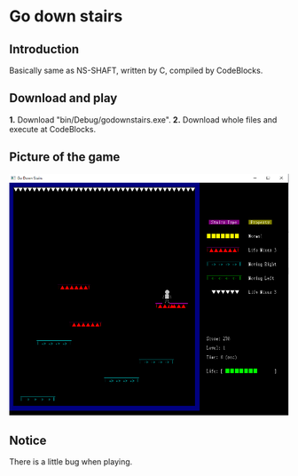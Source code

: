 # Go down stairs

## Introduction

Basically same as NS-SHAFT, written by C, compiled by CodeBlocks.

## Download and play

**1.** Download "bin/Debug/godownstairs.exe".
**2.** Download whole files and execute at CodeBlocks.

## Picture of the game
![picture](https://github.com/teng2023/go-down-stairs/blob/main/picture.png)

## Notice

There is a little bug when playing.
